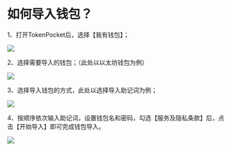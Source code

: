 # 如何导入钱包？

1、打开TokenPocket后，选择【我有钱包】；

![](<../../.gitbook/assets/1 (25) (1).png>)

2、选择需要导入的钱包；（此处以以太坊钱包为例）

![](../../.gitbook/assets/10.png)

3、选择导入钱包的方式，此处以选择导入助记词为例；

![](<../../.gitbook/assets/2 (2) (2).png>)

4、按顺序依次输入助记词，设置钱包名和密码，勾选【服务及隐私条款】后，点击【开始导入】即可完成钱包导入。

![](<../../.gitbook/assets/3 (2) (1) (1).png>)

